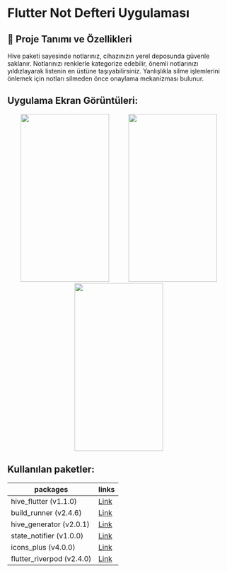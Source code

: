 # Flutter Not Defteri Uygulaması
## 🚀 Proje Tanımı ve Özellikleri
Hive paketi sayesinde notlarınız, cihazınızın yerel deposunda güvenle saklanır. Notlarınızı renklerle kategorize edebilir, önemli notlarınızı yıldızlayarak listenin en üstüne taşıyabilirsiniz. Yanlışlıkla silme işlemlerini önlemek için notları silmeden önce onaylama mekanizması bulunur.

## Uygulama Ekran Görüntüleri:
<p align="center">
  <img hspace="20" src="https://github.com/user-attachments/assets/f62f9111-6f3a-43b9-b186-3a4efd094bc6" width="200" height="380">
  <img hspace="20" src="https://github.com/user-attachments/assets/f35365eb-ed66-4230-bd11-956e11b58444" width="200" height="380">
  <img hspace="20" src="https://github.com/user-attachments/assets/b4d4b423-58b1-4269-84b4-f8c701ce1ab0" width="200" height="380">
<p>

## Kullanılan paketler:

| packages | links |
| --| --|
| hive_flutter (v1.1.0) | [Link](https://pub.dev/packages/hive_flutter) |
| build_runner (v2.4.6) | [Link](https://pub.dev/packages/build_runner) |
| hive_generator (v2.0.1) | [Link](https://pub.dev/packages/hive_generator) |
| state_notifier (v1.0.0) |[Link](https://pub.dev/packages/state_notifier)  |
| icons_plus (v4.0.0) | [Link](https://pub.dev/packages/icons_plus) |
| flutter_riverpod (v2.4.0) | [Link](https://pub.dev/packages/flutter_riverpod) |

